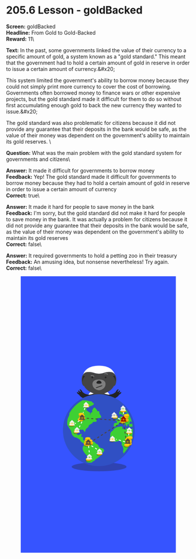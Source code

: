 # 205.6 Lesson - goldBacked

**Screen:** goldBacked\
**Headline:** From Gold to Gold-Backed\
**Reward:** 11\

**Text:** In the past, some governments linked the value of their currency to a specific amount of gold, a system known as a &quot;gold standard.&quot; This meant that the government had to hold a certain amount of gold in reserve in order to issue a certain amount of currency.&amp;#x20;

This system limited the government&#x27;s ability to borrow money because they could not simply print more currency to cover the cost of borrowing. Governments often borrowed money to finance wars or other expensive projects, but the gold standard made it difficult for them to do so without first accumulating enough gold to back the new currency they wanted to issue.&amp;#x20;

The gold standard was also problematic for citizens because it did not provide any guarantee that their deposits in the bank would be safe, as the value of their money was dependent on the government&#x27;s ability to maintain its gold reserves.
\

**Question:** What was the main problem with the gold standard system for governments and citizens\

**Answer:** It made it difficult for governments to borrow money\
**Feedback:** Yep! The gold standard made it difficult for governments to borrow money because they had to hold a certain amount of gold in reserve in order to issue a certain amount of currency\
**Correct:** true\

**Answer:** It made it hard for people to save money in the bank\
**Feedback:** I&#x27;m sorry, but the gold standard did not make it hard for people to save money in the bank. It was actually a problem for citizens because it did not provide any guarantee that their deposits in the bank would be safe, as the value of their money was dependent on the government&#x27;s ability to maintain its gold reserves\
**Correct:** false\

**Answer:** It required governments to hold a petting zoo in their treasury\
**Feedback:** An amusing idea, but nonsense nevertheless! Try again.\
**Correct:** false\


<figure><img src="../.gitbook/assets/205-06.png" alt=""><figcaption></figcaption></figure>

